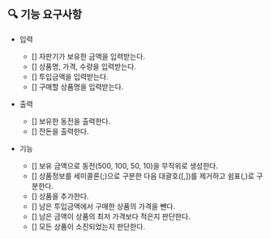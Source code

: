 ## 🔍 기능 요구사항

- 입력
  - [] 자판기가 보유한 금액을 입력받는다.
  - [] 상품명, 가격, 수량을 입력받는다.
  - [] 투입금액을 입력받는다.
  - [] 구매할 상품명을 입력받는다.

- 출력
  - [] 보유한 동전을 출력한다.
  - [] 잔돈을 출력한다.

- 기능
  - [] 보유 금액으로 동전(500, 100, 50, 10)을 무작위로 생성한다.
  - [] 상품정보를 세미콜론(;)으로 구분한 다음 대괄호([,])를 제거하고 쉼표(,)로 구분한다.
  - [] 상품을 추가한다.
  - [] 남은 투입금액에서 구매한 상품의 가격을 뺀다.
  - [] 남은 금액이 상품의 최저 가격보다 적은지 판단한다.
  - [] 모든 상품이 소진되었는지 판단한다.